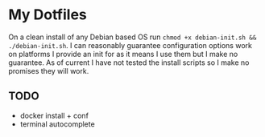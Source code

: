 # My Dotfiles
On a clean install of any Debian based OS run `chmod +x debian-init.sh && ./debian-init.sh`. I can reasonably guarantee configuration options work on platforms I provide an init for as it means I use them but I make no guarantee. As of current I have not tested the install scripts so I make no promises they will work. 

## TODO
- docker install + conf
- terminal autocomplete
